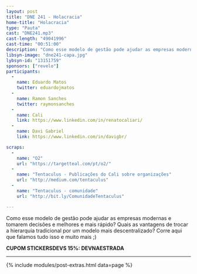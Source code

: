 ```yaml
---
layout: post
title: "DNE 241 - Holacracia"
home-title: "Holacracia"
type: "Pauta"
cast: "DNE241.mp3"
cast-length: "49041996"
cast-time: "00:51:00"
description: "Como esse modelo de gestão pode ajudar as empresas modernas e tomarem decisões e melhores e mais rápido? Quais as vantagens de trocar a hierarquia tradicional por um modelo mais descentralizado? Corre aqui que falamos tudo isso e muito mais ;)"
libsyn-image: "dne241-capa.jpg"
lybsyn-id: "13151759"
sponsors: ["revelo"]
participants:
  -
    name: Eduardo Matos
    twitter: eduardojmatos
  -
    name: Ramon Sanches
    twitter: raymonsanches
  -
    name: Cali
    link: https://www.linkedin.com/in/renatocaliari/
  -
    name: Davi Gabriel
    link: https://www.linkedin.com/in/davigbr/

scraps:
  -
    name: "O2"
    url: "https://targetteal.com/pt/o2/"
  -
    name: "Tentaculus - Publicações do Cali sobre organizações"
    url: "http://medium.com/tentaculus"
  -
    name: "Tentaculus - comunidade"
    url: "http://bit.ly/ComunidadeTentaculus"

---
```


Como esse modelo de gestão pode ajudar as empresas modernas e tomarem decisões e melhores e mais rápido? Quais as vantagens de trocar a hierarquia tradicional por um modelo mais descentralizado? Corre aqui que falamos tudo isso e muito mais ;)

<strong>CUPOM STICKERSDEVS 15%: DEVNAESTRADA</strong>
<br>

---

{% include modules/post-extras.html data=page %}
